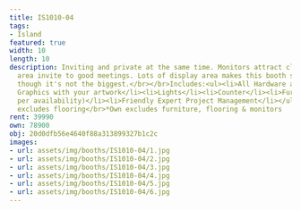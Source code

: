 ```yaml
---
title: IS1010-04
tags:
- Island
featured: true
width: 10
length: 10
description: Inviting and private at the same time. Monitors attract clients and showroom
  area invite to good meetings. Lots of display area makes this booth stand out even
  though it's not the biggest.</br></br>Includes:<ul><li>All Hardware as shown</li><li>New
  Graphics with your artwork</li><li>Lights</li><li>Counter</li><li>Furniture* (as
  per availability)</li><li>Friendly Expert Project Management</li></ul></br>Rent
  excludes flooring</br>*Own excludes furniture, flooring & monitors
rent: 39990
own: 78900
obj: 20d0dfb56e4640f88a313899327b1c2c
images:
- url: assets/img/booths/IS1010-04/1.jpg
- url: assets/img/booths/IS1010-04/2.jpg
- url: assets/img/booths/IS1010-04/3.jpg
- url: assets/img/booths/IS1010-04/4.jpg
- url: assets/img/booths/IS1010-04/5.jpg
- url: assets/img/booths/IS1010-04/6.jpg
---
```


